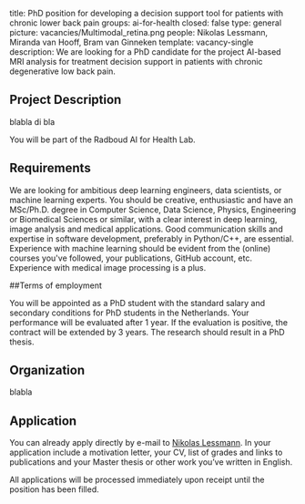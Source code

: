 title: PhD position for developing a decision support tool for patients with chronic lower back pain
groups: ai-for-health 
closed: false
type: general
picture: vacancies/Multimodal_retina.png
people: Nikolas Lessmann, Miranda van Hooff, Bram van Ginneken 
template: vacancy-single
description: We are looking for a PhD candidate for the project AI-based MRI analysis for treatment decision support in patients with chronic degenerative low back pain.

## Project Description

blabla di bla

You will be part of the Radboud AI for Health Lab.

## Requirements

We are looking for ambitious deep learning engineers, data scientists, or machine learning experts. You should be creative, enthusiastic and have an MSc/Ph.D. degree in Computer Science, Data Science, Physics, Engineering or Biomedical Sciences or similar, with a clear interest in deep learning, image analysis and medical applications. Good communication skills and expertise in software development, preferably in Python/C++, are essential. Experience with machine learning should be evident from the (online) courses you've followed, your publications, GitHub account, etc. Experience with medical image processing is a plus.

##Terms of employment

You will be appointed as a PhD student with the standard salary and secondary conditions for PhD students in the Netherlands. Your performance will be evaluated after 1 year. If the evaluation is positive, the contract will be extended by 3 years. The research should result in a PhD thesis.

## Organization

blabla

## Application

You can already apply directly by e-mail to [Nikolas Lessmann](nikolas.lessmann@radboudumc.nl). In your application include a motivation letter, your CV, list of grades and links to publications and your Master thesis or other work you’ve written in English.

All applications will be processed immediately upon receipt until the position has been filled.
